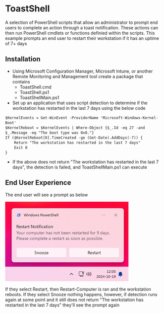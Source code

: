 # ToastShell
A selection of PowerShell scripts that allow an administrator to prompt end users to complete an action through a toast notification. These actions can then run PowerShell cmdlets or functions definied within the scripts. This example prompts an end user to restart their workstation if it has an uptime of 7+ days
## Installation
- Using Microsoft Configuration Manager, Microsoft Intune, or another Remote Monitoring and Management tool create a package that contains
  - ToastShell.cmd
  - ToastShell.ps1
  - ToastShellMain.ps1
- Set up an application that uses script detection to determine if the workstation has restarted in the last 7 days using the below code
```
$KernelEvents = Get-WinEvent -ProviderName 'Microsoft-Windows-Kernel-Boot'
$KernelReboot = $KernelEvents | Where-Object {$_.Id -eq 27 -and $_.Message -eq "The boot type was 0x0."}
If ($KernelReboot[0].TimeCreated -ge (Get-Date).AddDays(-7)) {
    Return "The workstation has restarted in the last 7 days"
    Exit 0
}
```
- If the above does not return "The workstation has restarted in the last 7 days", the detection is failed, and ToastShellMain.ps1 can execute
## End User Experience
The end user will see a prompt as below

![ToastShell Example](https://github.com/holbs/ToastShell/blob/main/Images/ExampleNotification.png)

If they select Restart, then Restart-Computer is ran and the workstation reboots. If they select Snooze nothing happens, however, if detection runs again at some point and it still does not return "The workstation has restarted in the last 7 days" they'll see the prompt again
